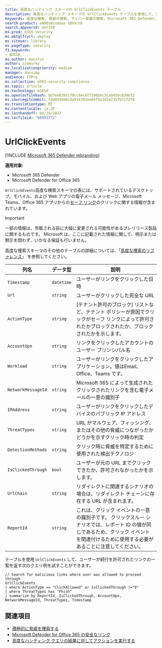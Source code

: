```yaml
---
title: 高度なハンティング スキーマの UrlClickEvents テーブル
description: 高度なハンティング スキーマの UrlClickEvents テーブルを使用して、フィッシング キャンペーンと疑わしいクリックを検出する方法について説明します。
keywords: 高度な捜索, 脅威の捜索, サイバー脅威の捜索, Microsoft 365 Defender, microsoft 365, m365, 検索, クエリ, テレメトリ, スキーマ参照, kusto, テーブル, 列, データ型, 説明, UrlClickEvents, SafeLinks, フィッシング, マルウェア, 悪意のあるクリック, outlook, チーム, 電子メール, office365
search.product: eADQiWindows 10XVcnh
search.appverid: met150
ms.prod: m365-security
ms.mktglfcycl: deploy
ms.sitesec: library
ms.pagetype: security
f1.keywords:
- NOCSH
ms.author: maccruz
author: schmurky
ms.localizationpriority: medium
manager: dansimp
audience: ITPro
ms.collection: m365-security-compliance
ms.topic: article
ms.technology: m365d
ms.openlocfilehash: bb7ee0397c79cc64c6f7396b6c3ca9450c8306f2
ms.sourcegitcommit: fdd0294e6cda916392ee66f5a1d2a235fb7272f8
ms.translationtype: MT
ms.contentlocale: ja-JP
ms.lasthandoff: 04/29/2022
ms.locfileid: "66993772"
---
```

# <a name="urlclickevents"></a>UrlClickEvents

[!INCLUDE [Microsoft 365 Defender rebranding](../includes/microsoft-defender.md)]


**適用対象:**
- Microsoft 365 Defender
- Microsoft Defender for Office 365


`UrlClickEvents`高度な検索スキーマの表には、サポートされているデスクトップ、モバイル、および Web アプリの電子メール メッセージ、Microsoft Teams、Office 365 アプリからの[セーフ リンク](../office-365-security/safe-links.md)のクリックに関する情報が含まれています。 

> [!IMPORTANT]
> 一部の情報は、市販される前に大幅に変更される可能性があるプレリリース製品に関するものです。 Microsoft は、ここに記載された情報に関して、明示または黙示を問わず、いかなる保証も行いません。

高度な捜索スキーマのその他のテーブルの詳細については、「[高度な捜索のリファレンス](advanced-hunting-schema-tables.md)」 を参照してください。

| 列名 | データ型 | 説明 |
|-------------|-----------|-------------|
| `Timestamp` | `datetime` | ユーザーがリンクをクリックした日時 |
| `Url` | `string` | ユーザーがクリックした完全な URL |
| `ActionType` | `string` | [テナント許可のブロック] リストなど、テナント ポリシーが原因でクリックがセーフ リンクによって許可されたかブロックされたか、ブロックされたかを示します。|
| `AccountUpn` | `string` | リンクをクリックしたアカウントのユーザー プリンシパル名|
| `Workload` | `string` | ユーザーがリンクをクリックしたアプリケーション。値はEmail、Office、Teams です。|
| `NetworkMessageId` | `string` | Microsoft 365 によって生成されたクリックされたリンクを含む電子メールの一意の識別子|
| `IPAddress` | `string` | ユーザーがリンクをクリックしたデバイスのパブリック IP アドレス|
| `ThreatTypes` | `string` | URL がマルウェア、フィッシング、またはその他の脅威につながったかどうかを示すクリック時の判定|
| `DetectionMethods` | `string` | クリック時に脅威を特定するために使用された検出テクノロジ|
| `IsClickedThrough` | `bool` | ユーザーが元の URL までクリックできたか、許可されなかったかを示します。|
| `UrlChain` | `string` | リダイレクトに関連するシナリオの場合は、リダイレクト チェーンに存在する URL が含まれます。|
| `ReportId` | `string` | これは、クリック イベントの一意の識別子です。 クリックスルー シナリオでは、レポート ID の値が同じであるため、クリック イベントを関連付けるために使用する必要があることに注意してください。|

テーブルを使用 `UrlClickEvents` して、ユーザーが続行を許可されたリンクの一覧を返す次のクエリ例を試すことができます。 

```kusto
// Search for malicious links where user was allowed to proceed through
UrlClickEvents
| where ActionType == "ClickAllowed" or IsClickedThrough !="0"
| where ThreatTypes has "Phish"
| summarize by ReportId, IsClickedThrough, AccountUpn, NetworkMessageId, ThreatTypes, Timestamp
```

## <a name="related-topics"></a>関連項目

- [積極的に脅威を捜索する](advanced-hunting-overview.md)
- [Microsoft Defender for Office 365 の安全なリンク](../office-365-security/safe-links.md)
- [高度なハンティング クエリの結果に対してアクションを実行する](advanced-hunting-take-action.md)